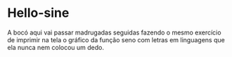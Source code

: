 # Hello-sine
A bocó aqui vai passar madrugadas seguidas fazendo o mesmo exercício de imprimir na tela o gráfico da função seno com letras em linguagens que ela nunca nem colocou um dedo.
